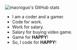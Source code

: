 <!--
**macroguo-ghy/macroguo-ghy** is a ✨ _special_ ✨ repository because its `README.md` (this file) appears on your GitHub profile.

Here are some ideas to get you started:

- 🔭 I’m currently working on ...
- 🌱 I’m currently learning ...
- 👯 I’m looking to collaborate on ...
- 🤔 I’m looking for help with ...
- 💬 Ask me about ...
- 📫 How to reach me: ...
- 😄 Pronouns: ...
- ⚡ Fun fact: ...
-->

![macroguo's GitHub stats](https://github-readme-stats.vercel.app/api?username=macroguo-ghy&hide=stars)


- I am a coder and a gamer.
- Code for work.
- Work for salary.
- Salary for buying video game.
- Game for **HAPPY**!
- So, I code for **HAPPY**!

<!-- add some comment -->

